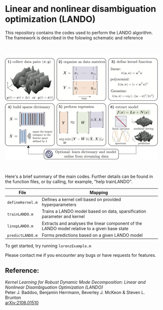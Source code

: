 # Linear and nonlinear disambiguation optimization (LANDO)
This repository contains the codes used to perform the LANDO algorithm.
The framework is described in the folowing schematic and reference

<br/>
<p align="center"> 
<img src="images/schematic.png?raw=true" width="700px">
</p>
<br/>

Here's a brief summary of the main codes. Further details can be found in the function files, or by calling, for example, "help trainLANDO".

File | Mapping
------------ | -------------
```defineKernel.m``` | Defines a kernel cell based on provided hyperparameters
```trainLANDO.m``` | Trains a LANDO model based on data, sparsification parameter and kernel
```linopLANDO.m```| Extracts and analyses the linear component of the LANDO model relative to a given base state
```predictLANDO.m``` | Forms predictions based on a given LANDO model


To get started, try running ```lorenzExample.m```

Please contact me if you encounter any bugs or have requests for features.

## Reference:
_Kernel Learning for Robust Dynamic Mode Decomposition: Linear and Nonlinear Disambiguation Optimization (LANDO)_  
Peter J. Baddoo, Benjamin Herrmann, Beverley J. McKeon & Steven L. Brunton  
[arXiv:2106.01510](https://arxiv.org/abs/2106.01510)

